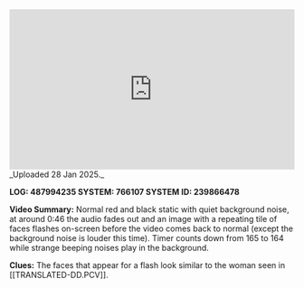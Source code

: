 
<iframe 
  src="https://drive.google.com/file/d/1vCOa1deDBfLB90Vk4IGF5yhdAfB0hQrS/preview" 
  style="width:100%; aspect-ratio:16/9; border:0;"
  allowfullscreen>
</iframe>
_Uploaded 28 Jan 2025._

**LOG: 487994235
SYSTEM: 766107
SYSTEM ID: 239866478**

**Video Summary:** Normal red and black static with quiet background noise, at around 0:46 the audio fades out and an image with a repeating tile of faces flashes on-screen before the video comes back to normal (except the background noise is louder this time). Timer counts down from 165 to 164 while strange beeping noises play in the background.

**Clues:** The faces that appear for a flash look similar to the woman seen in [[TRANSLATED-DD.PCV]].